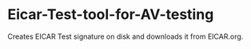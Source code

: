 # Eicar-Test-tool-for-AV-testing
Creates EICAR Test signature on disk and downloads it from EICAR.org.
